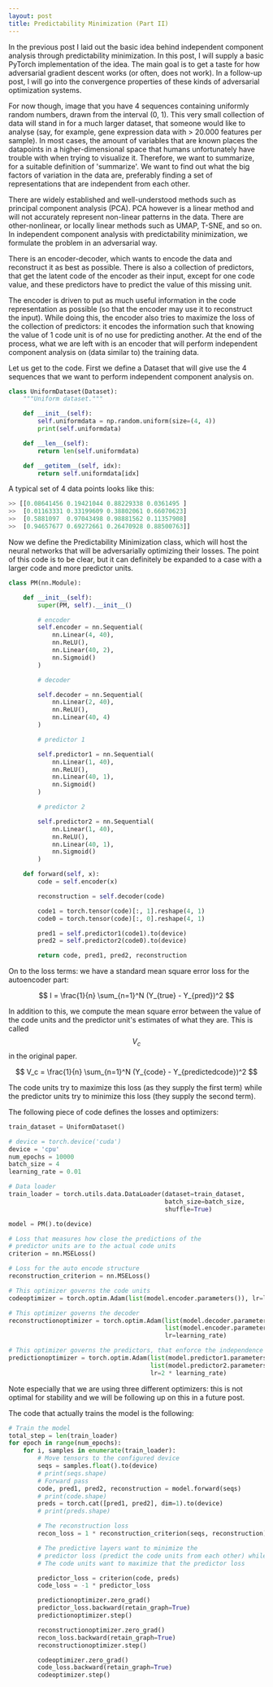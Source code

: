 ```yaml
---
layout: post
title: Predictability Minimization (Part II)
---
```


In the previous post I laid out the basic idea behind independent component analysis through predictability minimization. In this post, I will supply a basic PyTorch implementation of the idea. The main goal is to get a taste for how adversarial gradient descent works (or often, does not work). In a follow-up post, I will go into the convergence properties of these kinds of adversarial optimization systems.

For now though, image that you have 4 sequences containing uniformly random numbers, drawn from the interval (0, 1). This very small collection of data will stand in for a much larger dataset, that someone would like to analyse (say, for example, gene expression data with > 20.000 features per sample). In most cases, the amount of variables that are known places the datapoints in a higher-dimensional space that humans unfortunately have trouble with when trying to visualize it. Therefore, we want to summarize, for a suitable definition of 'summarize'. We want to find out what the big factors of variation in the data are, preferably finding a set of representations that are independent from each other.

There are widely established and well-understood methods such as principal component analysis (PCA). PCA however is a linear method and will not accurately represent non-linear patterns in the data. There are other-nonlinear, or locally linear methods such as UMAP, T-SNE, and so on. In independent component analysis with predictability minimization, we formulate the problem in an adversarial way. 

There is an encoder-decoder, which wants to encode the data and reconstruct it as best as possible. There is also a collection of predictors, that get the latent code of the encoder as their input, except for one code value, and these predictors have to predict the value of this missing unit.

The encoder is driven to put as much useful information in the code representation as possible (so that the encoder may use it to reconstruct the input). While doing this, the encoder also tries to maximize the loss of the collection of predictors: it encodes the information such that knowing the value of 1 code unit is of no use for predicting another. At the end of the process, what we are left with is an encoder that will perform independent component analysis on (data similar to) the training data.

Let us get to the code. First we define a Dataset that will give use the 4 sequences that we want to perform independent component analysis on. 
```python
class UniformDataset(Dataset):
    """Uniform dataset."""

    def __init__(self):
        self.uniformdata = np.random.uniform(size=(4, 4))
        print(self.uniformdata)

    def __len__(self):
        return len(self.uniformdata)

    def __getitem__(self, idx):
        return self.uniformdata[idx]
```

A typical set of 4 data points looks like this:
```python
>> [[0.08641456 0.19421044 0.88229338 0.0361495 ]
>>  [0.01163331 0.33199609 0.38802061 0.66070623]
>>  [0.5881097  0.97043498 0.98881562 0.11357908]
>>  [0.94657677 0.69272661 0.26470928 0.88500763]]
```

Now we define the Predictability Minimization class, which will host the neural networks that will be adversarially optimizing their losses. The point of this code is to be clear, but it can definitely be expanded to a case with a larger code and more predictor units. 

```python
class PM(nn.Module):

    def __init__(self):
        super(PM, self).__init__()

        # encoder
        self.encoder = nn.Sequential(
            nn.Linear(4, 40),
            nn.ReLU(),
            nn.Linear(40, 2),
            nn.Sigmoid()
        )

        # decoder

        self.decoder = nn.Sequential(
            nn.Linear(2, 40),
            nn.ReLU(),
            nn.Linear(40, 4)
        )

        # predictor 1

        self.predictor1 = nn.Sequential(
            nn.Linear(1, 40),
            nn.ReLU(),
            nn.Linear(40, 1),
            nn.Sigmoid()
        )

        # predictor 2

        self.predictor2 = nn.Sequential(
            nn.Linear(1, 40),
            nn.ReLU(),
            nn.Linear(40, 1),
            nn.Sigmoid()
        )

    def forward(self, x):
        code = self.encoder(x)

        reconstruction = self.decoder(code)

        code1 = torch.tensor(code)[:, 1].reshape(4, 1)
        code0 = torch.tensor(code)[:, 0].reshape(4, 1)

        pred1 = self.predictor1(code1).to(device)
        pred2 = self.predictor2(code0).to(device)

        return code, pred1, pred2, reconstruction

```

On to the loss terms: we have a standard mean square error loss for the autoencoder part:

$$ I = \frac{1}{n} \sum_{n=1}^N (Y_{true} - Y_{pred})^2 $$

In addition to this, we compute the mean square error between the value of the code units and the predictor unit's estimates of what they are. This is called $$V_c$$ in the original paper.

$$ V_c = \frac{1}{n} \sum_{n=1}^N (Y_{code} - Y_{predictedcode})^2 $$

The code units try to maximize this loss (as they supply the first term) while the predictor units try to minimize this loss (they supply the second term).

The following piece of code defines the losses and optimizers:
```python
train_dataset = UniformDataset()

# device = torch.device('cuda')
device = 'cpu'
num_epochs = 10000
batch_size = 4
learning_rate = 0.01

# Data loader
train_loader = torch.utils.data.DataLoader(dataset=train_dataset,
                                           batch_size=batch_size,
                                           shuffle=True)

model = PM().to(device)

# Loss that measures how close the predictions of the 
# predictor units are to the actual code units
criterion = nn.MSELoss()

# Loss for the auto encode structure
reconstruction_criterion = nn.MSELoss()

# This optimizer governs the code units
codeoptimizer = torch.optim.Adam(list(model.encoder.parameters()), lr=learning_rate)

# This optimizer governs the decoder
reconstructionoptimizer = torch.optim.Adam(list(model.decoder.parameters()) +
                                           list(model.encoder.parameters()),
                                           lr=learning_rate)

# This optimizer governs the predictors, that enforce the independence of the code units
predictionoptimizer = torch.optim.Adam(list(model.predictor1.parameters()) + 
                                       list(model.predictor2.parameters()),
                                       lr=2 * learning_rate)
```

Note especially that we are using three different optimizers: this is not optimal for stability and we will be following up on this in a future post.

The code that actually trains the model is the following:
```python
# Train the model
total_step = len(train_loader)
for epoch in range(num_epochs):
    for i, samples in enumerate(train_loader):
        # Move tensors to the configured device
        seqs = samples.float().to(device)
        # print(seqs.shape)
        # Forward pass
        code, pred1, pred2, reconstruction = model.forward(seqs)
        # print(code.shape)
        preds = torch.cat([pred1, pred2], dim=1).to(device)
        # print(preds.shape)

        # The reconstruction loss
        recon_loss = 1 * reconstruction_criterion(seqs, reconstruction)

        # The predictive layers want to minimize the 
        # predictor loss (predict the code units from each other) while
        # The code units want to maximize that the predictor loss

        predictor_loss = criterion(code, preds)
        code_loss = -1 * predictor_loss

        predictionoptimizer.zero_grad()
        predictor_loss.backward(retain_graph=True)
        predictionoptimizer.step()

        reconstructionoptimizer.zero_grad()
        recon_loss.backward(retain_graph=True)
        reconstructionoptimizer.step()

        codeoptimizer.zero_grad()
        code_loss.backward(retain_graph=True)
        codeoptimizer.step()
```